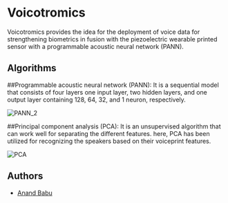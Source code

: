 



# Voicotromics
Voicotromics provides the idea for the deployment of voice data for strengthening biometrics in fusion with the piezoelectric wearable printed sensor with a programmable acoustic neural network (PANN).

## Algorithms
##Programmable acoustic neural network (PANN):
It is a sequential model that consists of four layers one input layer, two hidden layers, and one output layer containing 128, 64, 32, and 1 neuron, respectively.

![PANN_2](https://github.com/ABnano/Voicotromics/assets/72018919/cd46913c-8a56-497d-b708-38a4d693d068)

##Principal component analysis (PCA):
It is an unsupervised algorithm that can work well for separating the different features. here, PCA has been utilized for recognizing the speakers based on their voiceprint features.

![PCA](https://github.com/ABnano/Voicotromics/assets/72018919/bbdc1117-0e52-4297-a01f-11bc33a63003)



## Authors

- [Anand Babu](https://github.com/ABnano)
